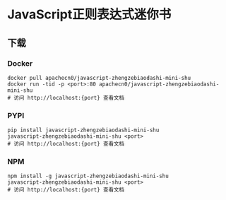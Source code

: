 # JavaScript正则表达式迷你书

## 下载

### Docker

```
docker pull apachecn0/javascript-zhengzebiaodashi-mini-shu
docker run -tid -p <port>:80 apachecn0/javascript-zhengzebiaodashi-mini-shu
# 访问 http://localhost:{port} 查看文档
```

### PYPI

```
pip install javascript-zhengzebiaodashi-mini-shu
javascript-zhengzebiaodashi-mini-shu <port>
# 访问 http://localhost:{port} 查看文档
```

### NPM

```
npm install -g javascript-zhengzebiaodashi-mini-shu
javascript-zhengzebiaodashi-mini-shu <port>
# 访问 http://localhost:{port} 查看文档
```